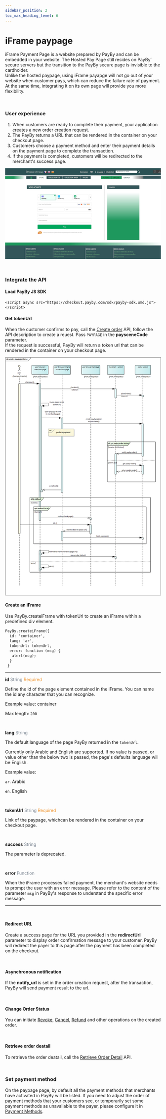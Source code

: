 ```yaml
---
sidebar_position: 2
toc_max_heading_level: 6
---
```


# iFrame paypage

iFrame Payment Page is a website prepared by PayBy and can be embedded in your website. The Hosted Pay Page still resides on PayBy’ secure servers but the transition to the PayBy secure page is invisible to the cardholder.<br/>
Unlike the hosted paypage, using iFrame payapge will not go out of your website when customer pays, which can reduce the failure rate of payment. At the same time, integrating it on its own page will provide you more flexibility.

<br/>

### User experience

1. When customers are ready to complete their payment, your application creates a new order creation request.
2. The PayBy returns a URL that can be rendered in the container on your checkout page.
3. Customers choose a payment method and enter their payment details on the payment page to complete the transaction.
4. If the payment is completed, customers will be redirected to the merchant's success page.<br/>

![hostedflow](../pic/card-ue-iFrame.png)



<br/>

### Integrate the API

#### Load PayBy JS SDK

```
<script async src="https://checkout.payby.com/sdk/payby-sdk.umd.js"></script>
```



#### Get tokenUrl

When the customer confirms to pay, call the [Create order](/docs/createorder) API,  follow the API description to create a reuest. Pass `PAYPAGE` in the **paysceneCode** parameter.<br/>If the request is successful, PayBy will return a token url that can be rendered in the container on your checkout page.

![iFrameflow](../pic/iFrame.png)



#### Create an iFrame

Use PayBy.createiFrame with tokenUrl to create an iFrame within a predefined div element.

```
PayBy.createiFrame({
  id: 'container',
  lang: 'ar',
  tokenUrl: tokenUrl,
  error: function (msg) {
   alert(msg); 
  }
 }
```

---

**id**   <font color = ' #7d8793'>String</font>    <font color = '#f19938'>Required</font>

Define the id of the page element contained in the iFrame. You can name the id any character that you can recognize.

Example value: container

Max length: `200`

<br/>

**lang**   <font color = ' #7d8793'>String</font>

The default language of the page PayBy returned in the `tokenUrl`. 

Currently only Arabic and English are supported. If no value is passed, or value other than the below two is passed, the page's defaults language will be English.

Example value: 

`ar`. Arabic

`en`. English

<br/>

**tokenUrl**   <font color = ' #7d8793'>String</font>    <font color = '#f19938'>Required</font>

Link of the paypage, whichcan be rendered in the container on your checkout page.

<br/>

**success**  <font color = ' #7d8793'>String</font>  

The parameter is deprecated. 

<br/>

**error**  <font color = ' #7d8793'>Function</font>  

When the iFrame processes failed payment, the merchant's website needs to prompt the user with an error message. Please refer to the content of the parameter `msg` in PayBy's response to understand the specific error message.

---

<br/>

#### Redirect URL

Create a success page for the URL you provided in the **redirectUrl**  parameter to display order confirmation message to your customer. PayBy will redirect the payer to this page after the payment has been completed on the checkout.

<br/>



#### Asynchronous notification

If the **notify_url** is set in the order creation request, after the transaction, PayBy will send payment result to the url.<br/>

<br/>

#### Change Order Status

You can initiate [Revoke](/docs/revoke), [Cancel](/docs/cancel), [Refund](/docs/refund) and other operations on the created order.

<br/>

#### Retrieve order deatail

To retrieve the order deatail, call the [Retrieve Order Detail](/docs/retrieveorderdetail) API.

<br/>


### Set payment method

On the paypage page, by default all the payment methods that merchants have activated in PayBy will be listed. If you need to adjust the order of payment methods that your customers see, or temporarily set some payment methods as unavailable to the payer, please configure it in [Payment Methods](https://b.payby.com/payment-methods).

<br/>







